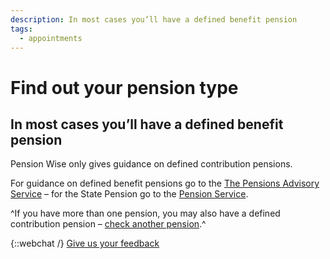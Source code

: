```yaml
---
description: In most cases you’ll have a defined benefit pension
tags:
  - appointments
---
```


# Find out your pension type

## In most cases you’ll have a defined benefit pension

Pension Wise only gives guidance on defined contribution pensions.

For guidance on defined benefit pensions go to the [The Pensions Advisory Service](http://www.pensionsadvisoryservice.org.uk)
– for the State Pension go to the [Pension Service](https://www.gov.uk/contact-pension-service).

^If you have more than one pension, you may also have a defined contribution pension – [check another pension](/en/pension-type-tool).^

{::webchat /}
[Give us your feedback](http://research.pensionwise.gov.uk/s/PTTfeedback/)
